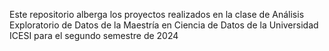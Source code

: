 Este repositorio alberga los proyectos realizados en la clase de Análisis Exploratorio de Datos de la Maestría en Ciencia de Datos de la Universidad ICESI para el segundo semestre de 2024
